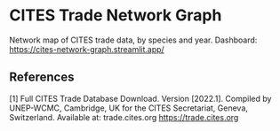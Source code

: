 # CITES Trade Network Graph

Network map of CITES trade data, by species and year. Dashboard: https://cites-network-graph.streamlit.app/

## References
<a id="1">[1]</a> Full CITES Trade Database Download. Version [2022.1]. Compiled by UNEP-WCMC, Cambridge, UK for the CITES Secretariat, Geneva, Switzerland. Available at: trade.cites.org https://trade.cites.org
